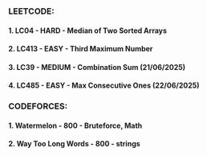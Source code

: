 ### LEETCODE:
#### 1. LC04  - HARD - Median of Two Sorted Arrays
#### 2. LC413 - EASY - Third Maximum Number
#### 3. LC39  - MEDIUM - Combination Sum (21/06/2025)
#### 4. LC485 - EASY - Max Consecutive Ones (22/06/2025)

### CODEFORCES:
#### 1. Watermelon - 800 - Bruteforce, Math
#### 2. Way Too Long Words - 800 - strings
